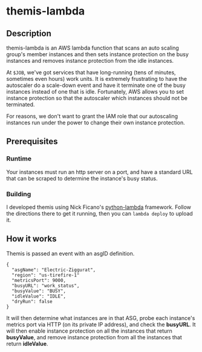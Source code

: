 # themis-lambda

## Description

themis-lambda is an AWS lambda function that scans an auto scaling group's member instances and then sets instance protection on the busy instances and removes instance protection from the idle instances.

At `$JOB`, we've got services that have long-running (tens of minutes, sometimes even hours) work units. It is extremely frustrating to have the autoscaler do a scale-down event and have it terminate one of the busy instances instead of one that is idle. Fortunately, AWS allows you to set instance protection so that the autoscaler which instances should not be terminated.

For reasons, we don't want to grant the IAM role that our autoscaling instances run under the power to change their own instance protection.

## Prerequisites

### Runtime

Your instances must run an http server on a port, and have a standard URL that can be scraped to determine the instance's busy status.

### Building

I developed themis using Nick Ficano's [python-lambda](https://github.com/nficano/python-lambda) framework. Follow the directions there to get it running, then you can `lambda deploy` to upload it.

## How it works

Themis is passed an event with an asgID definition. 

```
{
  "asgName": "Electric-Ziggurat",
  "region": "us-tirefire-1"
  "metricsPort": 9000,
  "busyURL": "work_status",
  "busyValue": "BUSY",
  "idleValue": "IDLE",
  "dryRun": false
}

```

It will then determine what instances are in that ASG, probe each instance's metrics port via HTTP (on its private IP address), and check the **busyURL**. It will then enable instance protection on all the instances that return **busyValue**, and remove instance protection from all the instances that return **idleValue**.

